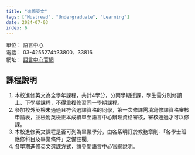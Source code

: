 ```yaml
---
title: "進修英文"
tags: ["Mustread", "Undergraduate", "Learning"]
date: 2024-07-03
index: 6
---
```


單位： 語言中心  
電話： 03-4255274#33800、33816  
網址： [語言中心官網](https://www.lc.ncu.edu.tw/)

## 課程說明

1. 本校進修英文為全學年課程，共計4學分，分兩學期授課，學生需分別修讀上、下學期課程，不得重複修習同一學期課程。
2. 參加校外英檢未通過且符合選課資格的同學，第一次修課需填寫修課資格審核申請表，並檢附英檢正本成績單至語言中心辦理資格審核，審核通過才可以修課。
3. 本校進修英文課程是否可列為畢業學分，由各系明訂於教務章則-「各學士班應修科目及畢業條件」之備註欄。
4. 各學期進修英文選課方式，請參閱語言中心官網說明。
